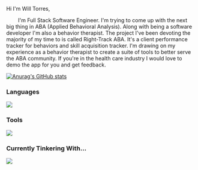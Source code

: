 Hi I'm Will Torres, 

&nbsp;&nbsp;&nbsp;&nbsp;&nbsp;&nbsp;&nbsp;&nbsp;I'm Full Stack Software Engineer. I'm trying to come up with the next big thing in ABA (Applied Behavioral Analysis). Along with being a software developer I'm also a behavior therapist. The project I've been devoting the majority of my time to is called Right-Track ABA. It's a client performance tracker for behaviors and skill acquisition tracker. I'm drawing on my experience as a behavior therapist to create a suite of tools to better serve the ABA community. If you're in the health care industry I would love to demo the app for you and get feedback.

  
[![Anurag's GitHub stats](https://github-readme-stats.vercel.app/api?username=wtorresjr&theme=gruvbox)](https://github.com/anuraghazra/github-readme-stats)

<h3>Languages</h3>
<img src="https://skillicons.dev/icons?i=js,python,react,redux,flask,html,css,nodejs,expressjs"/>
<h3>Tools</h3>
<img src="https://skillicons.dev/icons?i=postgres,sqlite,sequelize,git,github,docker,vscode,postman,vite"/>
<h3>Currently Tinkering With...</h3>
<img src="https://skillicons.dev/icons?i=graphql,typescript,mongodb,aws"/>


<!--
**wtorresjr/wtorresjr** is a ✨ _special_ ✨ repository because its `README.md` (this file) appears on your GitHub profile.

Here are some ideas to get you started:

- 🔭 I’m currently working on ...
- 🌱 I’m currently learning ...
- 👯 I’m looking to collaborate on ...
- 🤔 I’m looking for help with ...
- 💬 Ask me about ...
- 📫 How to reach me: ...
- 😄 Pronouns: ...
- ⚡ Fun fact: ...
-->
